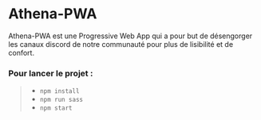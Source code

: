 # Athena-PWA

Athena-PWA est une Progressive Web App qui a pour but de désengorger les canaux discord de notre communauté pour plus de lisibilité et de confort.

### Pour lancer le projet :


> - `npm install`
> - `npm run sass`
> - `npm start`
